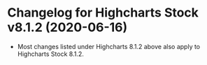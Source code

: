 # Changelog for Highcharts Stock v8.1.2 (2020-06-16)

- Most changes listed under Highcharts 8.1.2 above also apply to Highcharts Stock 8.1.2.
